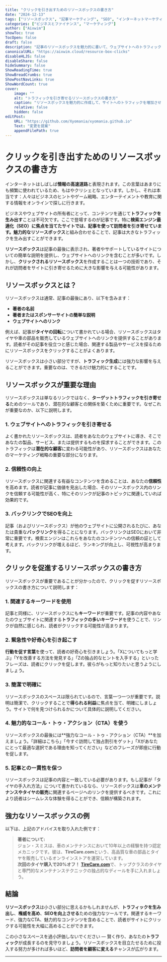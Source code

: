 ```yaml
---
title: "クリックを引き出すためのリソースボックスの書き方"
date: "2024-12-13"
tags: ["リソースボックス", "記事マーケティング", "SEO", "インターネットマーケティング", "コンテンツマーケティング", "トラフィック生成"]
categories: ["ビジネスとファイナンス", "マーケティング"]
author: ["Aixwim"]
showToc: true
TocOpen: false
draft: false
description: "記事のリソースボックスを魅力的に書いて、ウェブサイトへのトラフィックを促進する方法を学びましょう。"
canonicalURL: "https://aixwim.cloud/resource-box-clicks"
disableHLJS: false
disableShare: false
hideSummary: false
ShowReadingTime: true
ShowBreadCrumbs: true
ShowPostNavLinks: true
ShowWordCount: true
cover:
    image: ""
    alt: "トラフィックを引き寄せるリソースボックスの書き方"
    caption: "リソースボックスを魅力的に作成して、サイトへのトラフィックを増加させましょう。"
    relative: false
    hidden: false
editPost:
    URL: "https://github.com/Xyomania/xyomania.github.io"
    Text: "変更を提案"
    appendFilePath: true
---
```


# クリックを引き出すためのリソースボックスの書き方

インターネットはしばしば**情報の高速道路**と表現されます。この言葉はあまりにも頻繁に使われているため、もはやクリシェとなっています。しかし、それは本当です：人々はビジネスのヒントやゲーム戦略、エンターテイメントや教育に関する情報をオンラインで探しに行きます。

ビジネスやウェブサイトの所有者にとって、コンテンツを通じて**トラフィックを生み出す**ことは不可欠です。ここで登場するのが記事です。特に**検索エンジン最適化（SEO）**に焦点を当てたサイトでは、記事を使って訪問者を引き寄せています。魅力的な**リソースボックス**と組み合わせることで、記事は大きなトラフィックを生み出すことができます。

**リソースボックス**は記事の最後に表示され、著者やサポートしているサイトについての簡単な説明を提供し、ウェブサイトへのリンクを含むことが多いです。しかし、**クリックされるリソースボックス**を作成することは一つの技術であり、それが訪問者をサイトに引き寄せるために大きな影響を与える可能性があります。

## リソースボックスとは？

リソースボックスは通常、記事の最後にあり、以下を含みます：

- **著者の名前**  
- **著者またはスポンサーサイトの簡単な説明**  
- **ウェブサイトへのリンク**  

例えば、記事が**タイヤの回転**について書かれている場合、リソースボックスはタイヤや車の部品を販売しているウェブサイトへのリンクを提供することがあります。読者がその記事を役立つと感じた場合、関連する製品やサービスを探るためにリソースボックスをクリックすることがよくあります。

リソースボックスは小さい部分ですが、**トラフィック生成**には強力な影響を与えることができます。重要なのは、できるだけ魅力的にすることです。

## リソースボックスが重要な理由

リソースボックスは単なるリンクではなく、**ターゲットトラフィックを引き寄せる**ためのツールであり、潜在的な顧客との関係を築くために重要です。なぜこれが重要なのか、以下に説明します。

### 1. **ウェブサイトへのトラフィックを引き寄せる**

よく書かれたリソースボックスは、読者をあなたのウェブサイトに導き、そこであなたの製品、サービス、または提供するものを探求することができます。このトラフィックは**潜在的な顧客**に変わる可能性があり、リソースボックスはあなたのマーケティング戦略の重要な部分になります。

### 2. **信頼性の向上**

リソースボックスに関連する有益なコンテンツを含めることは、あなたの**信頼性**を高めます。読者が記事に価値を見出した場合、そのリソースボックス内のリンクを信頼する可能性が高く、特にそのリンクが記事のトピックに関連していれば効果的です。

### 3. **バックリンクでSEOを向上**

記事（およびリソースボックス）が他のウェブサイトに公開されるたびに、あなたは貴重な**バックリンク**を得ることになります。バックリンクはSEOにおいて非常に重要です。検索エンジンはこれらをあなたのコンテンツへの信頼の証として考えます。バックリンクが増えるほど、ランキングが向上し、可視性が高まります。

## クリックを促進するリソースボックスの書き方

リソースボックスが重要であることが分かったので、クリックを促すリソースボックスの書き方について説明します：

### 1. **関連するキーワードを使用**

記事と同様に、リソースボックスにも**キーワード**が重要です。記事の内容やあなたのウェブサイトに関連する**トラフィックの多いキーワード**を使うことで、リンクが自然に感じられ、読者がクリックする可能性が高まります。

### 2. **緊急性や好奇心を引き起こす**

**行動を促す言葉**を使って、読者の好奇心を引きましょう。「Xについてもっと学ぶ」「Yを改善する方法を発見する」「Zの独占的なヒントを入手する」といったフレーズは、読者にクリックを促します。彼らがもっと知りたいと思うようにしましょう。

### 3. **簡潔で明確に**

リソースボックスのスペースは限られているので、言葉一つ一つが重要です。説明は簡潔で、クリックすることで**得られる利益**に焦点を当て、明確にしましょう。サイトで何を見つけられるかについて具体的に説明してください。

### 4. **魅力的なコール・トゥ・アクション（CTA）を使う**

リソースボックスの最後には**強力なコール・トゥ・アクション（CTA）**を加えましょう。「詳細はこちら」「今すぐ訪問して独占割引をゲット」「Xがあなたにとって最適な選択である理由を知ってください」などのフレーズが即座に行動を促します。

### 5. **記事との一貫性を保つ**

リソースボックスは記事の内容と一致している必要があります。もし記事が「タイヤの手入れ方法」について書かれているなら、リソースボックスは**車のメンテナンスやタイヤの販売**に関連するページへのリンクを提供するべきです。これにより読者はシームレスな体験を得ることができ、信頼が構築されます。

## 強力なリソースボックスの例

以下は、上記のアドバイスを取り入れた例です：

> **著者について:**  
> ジョン・スミスは、車のメンテナンスにおいて10年以上の経験を持つ認定メカニックです。彼は、**TireCare.com**という、高品質な車の部品とタイヤを販売しているオンラインストアを運営しています。  
> **次回のタイヤ購入で20%オフ！** [**TireCare.com**](https://www.tirecare.com)で、トップクラスのタイヤと専門的なメンテナンステクニックの独占的なディールを手に入れましょう。

## 結論

**リソースボックス**は小さい部分に思えるかもしれませんが、**トラフィックを生み出し**、**権威を高め**、**SEOを向上させる**ための強力なツールです。関連するキーワード、強力なCTA、魅力的なコンテンツを含めることで、読者がサイトにクリックする可能性を大幅に高めることができます。

この小さなスペースを過小評価しないでください — 賢く作り、あなたの**トラフィック**が成長するのを見守りましょう。リソースボックスを目立たせるために投入する努力が多ければ多いほど、**訪問者を顧客に変える**チャンスが広がります。

---
